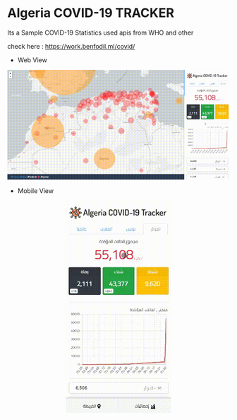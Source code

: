 # Algeria COVID-19 TRACKER

Its a Sample COVID-19 Statistics used apis from WHO and other

check here : https://work.benfodil.ml/covid/

- Web View
<p align="center">
  <img src="nothing/web.gif?raw=true">
</p>

- Mobile View
<p align="center">
  <img src="nothing/mobile.gif?raw=true">
</p>
